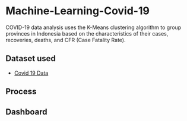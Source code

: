# Machine-Learning-Covid-19
COVID-19 data analysis uses the K-Means clustering algorithm to group provinces in Indonesia based on the characteristics of their cases, recoveries, deaths, and CFR (Case Fatality Rate).

## Dataset used
- <a href="https://github.com/vierohedfam/Machine-Learning-Covid-19/blob/main/covid.csv"> Covid 19 Data</a>

## Process

## Dashboard
